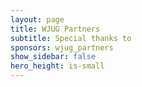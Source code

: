 ```yaml
---
layout: page
title: WJUG Partners
subtitle: Special thanks to
sponsors: wjug_partners
show_sidebar: false
hero_height: is-small
---
```


